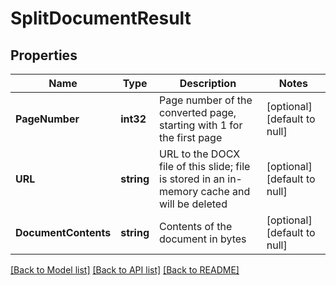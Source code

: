# SplitDocumentResult

## Properties
Name | Type | Description | Notes
------------ | ------------- | ------------- | -------------
**PageNumber** | **int32** | Page number of the converted page, starting with 1 for the first page | [optional] [default to null]
**URL** | **string** | URL to the DOCX file of this slide; file is stored in an in-memory cache and will be deleted | [optional] [default to null]
**DocumentContents** | **string** | Contents of the document in bytes | [optional] [default to null]

[[Back to Model list]](../README.md#documentation-for-models) [[Back to API list]](../README.md#documentation-for-api-endpoints) [[Back to README]](../README.md)


